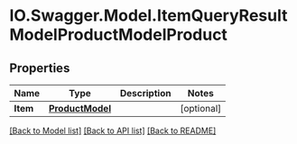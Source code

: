 # IO.Swagger.Model.ItemQueryResultModelProductModelProduct
## Properties

Name | Type | Description | Notes
------------ | ------------- | ------------- | -------------
**Item** | [**ProductModel**](ProductModel.md) |  | [optional] 

[[Back to Model list]](../README.md#documentation-for-models) [[Back to API list]](../README.md#documentation-for-api-endpoints) [[Back to README]](../README.md)


